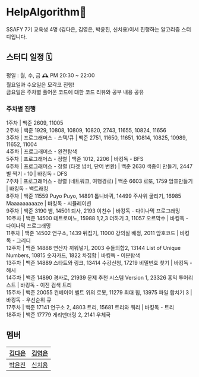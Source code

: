 # HelpAlgorithm🤲
SSAFY 7기 교육생 4명 (김다은, 김영은, 박윤진, 신치용)이서 진행하는 알고리즘 스터디입니다.

## 스터디 일정 🗓️
평일 : 월, 수, 금 🕰 PM 20:30 ~ 22:00   
월요일과 수요일은 모각코 진행!   
금요일은 주차별 풀어온 코드에 대한 코드 리뷰와 공부 내용 공유   

### 주차별 진행
1주차
| 백준 2609, 11005   
2주차
| 백준 1929, 10808, 10809, 10820, 2743,  11655, 10824, 11656   
3주차
| 프로그래머스 - 스택/큐
| 백준 2751, 11650, 11651, 10814, 10825, 10989, 11652, 11004   
4주차
| 프로그래머스 - 완전탐색   
5주차
| 프로그래머스 - 정렬
| 백준 1012, 2206
| 바킹독 - BFS   
6주차
| 프로그래머스 - 정렬 (타겟 넘버, 단어 변환)
| 백준 2630 색종이 만들기, 2447 별 찍기 - 10
| 바킹독 - DFS   
7주차
| 프로그래머스 - 정렬 (네트워크, 여행경로)
| 백준 6603 로또, 1759 암호만들기
| 바킹독 - 백트래킹   
8주차
| 백준 11559 Puyo Puyo, 14891 톱니바퀴, 14499 주사위 굴리기, 16985 Maaaaaaaaaze
| 바킹독 - 시뮬레이션   
9주차
| 백준 3190 뱀, 14501 퇴사, 2193 이친수
| 바킹독 - 다이나믹 프로그래밍   
10주차
| 백준 14500 테트로미노, 15988 1,2,3 더하기 3, 11057 오르막수
| 바킹독 - 다이나믹 프로그래밍   
11주차
| 백준 14502 연구소, 1439 뒤집기, 11000 강의실 배정, 2011 암호코드
| 바킹독 - 그리디   
12주차
| 백준 14888 연산자 끼워넣기, 2003 수들의합2, 13144 List of Unique Numbers, 10815 숫자카드, 1822 차집합
| 바킹독 - 이분탐색   
13주차
| 백준 14889 스타트와 링크, 13414 수강신청, 17219 비밀번호 찾기
| 바킹독 - 해시   
14주차
| 백준 14890 경사로, 21939 문제 추천 시스템 Version 1, 23326 홍익 투어리스트
| 바킹독 - 이진 검색 트리   
15주차
| 백준 20055 컨베이어 벨트 위의 로봇, 11279 최대 힙, 13975 파일 합치기 3
| 바킹독 - 우선순위 큐   
17주차
| 백준 17141 연구소 2, 4803 트리, 15681 트리와 쿼리
| 바킹독 - 트리    
18주차
| 백준 17779 게리맨더링 2, 2141 우체국



## 멤버
| [김다은](https://github.com/daeunblue) | [김영은](https://github.com/kyeee2) |
|-------------------------------------|-----------------------------------------|
| [박윤진](https://github.com/YunjinPark97/) | [신치용](https://github.com/chiyongs)| 
